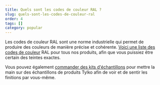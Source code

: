 ```yaml
---
title: Quels sont les codes de couleur RAL ?
slug: quels-sont-les-codes-de-couleur-ral
order: 4
tags: []
category: popular
---
```


Les codes de couleur RAL sont une norme industrielle qui permet de produire des couleurs de manière précise et cohérente. [Voici une liste des codes de couleur](https://tips.tylko.com/en/articles/4476208-liste-des-codes-couleur-ral) RAL pour tous nos produits, afin que vous puissiez être certain des teintes exactes.

Vous pouvez également [commander des kits d'échantillons](https://tylko.com/fr/echantillon-de-matiere/) pour mettre la main sur des échantillons de produits Tylko afin de voir et de sentir les finitions par vous-même.
